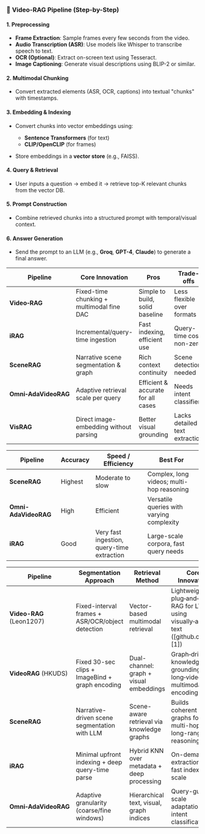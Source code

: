### 🔁 **Video-RAG Pipeline (Step-by-Step)**

#### 1. **Preprocessing**

* **Frame Extraction**: Sample frames every few seconds from the video.
* **Audio Transcription (ASR)**: Use models like Whisper to transcribe speech to text.
* **OCR (Optional)**: Extract on-screen text using Tesseract.
* **Image Captioning**: Generate visual descriptions using BLIP-2 or similar.

#### 2. **Multimodal Chunking**

* Convert extracted elements (ASR, OCR, captions) into textual "chunks" with timestamps.

#### 3. **Embedding & Indexing**

* Convert chunks into vector embeddings using:

  * **Sentence Transformers** (for text)
  * **CLIP/OpenCLIP** (for frames)
* Store embeddings in a **vector store** (e.g., FAISS).

#### 4. **Query & Retrieval**

* User inputs a question → embed it → retrieve top-K relevant chunks from the vector DB.

#### 5. **Prompt Construction**

* Combine retrieved chunks into a structured prompt with temporal/visual context.

#### 6. **Answer Generation**

* Send the prompt to an LLM (e.g., **Groq**, **GPT-4**, **Claude**) to generate a final answer.




| Pipeline             | Core Innovation                           | Pros                               | Trade-offs                     |
| -------------------- | ----------------------------------------- | ---------------------------------- | ------------------------------ |
| **Video‑RAG**        | Fixed-time chunking + multimodal fine DAC | Simple to build, solid baseline    | Less flexible over formats     |
| **iRAG**             | Incremental/query-time ingestion          | Fast indexing, efficient use       | Query-time cost non-zero       |
| **SceneRAG**         | Narrative scene segmentation & graph      | Rich context continuity            | Scene detection needed         |
| **Omni‑AdaVideoRAG** | Adaptive retrieval scale per query        | Efficient & accurate for all cases | Needs intent classifier        |
| **VisRAG**           | Direct image-embedding without parsing    | Better visual grounding            | Lacks detailed text extraction |


| Pipeline             | Accuracy | Speed / Efficiency                         | Best For                                  |
| -------------------- | -------- | ------------------------------------------ | ----------------------------------------- |
| **SceneRAG**         | Highest  | Moderate to slow                           | Complex, long videos; multi-hop reasoning |
| **Omni-AdaVideoRAG** | High     | Efficient                                  | Versatile queries with varying complexity |
| **iRAG**             | Good     | Very fast ingestion, query-time extraction | Large-scale corpora, fast query needs     |

| **Pipeline**             | **Segmentation Approach**                        | **Retrieval Method**                       | **Core Innovation**                                                                    | **Code Availability**                |
| ------------------------ | ------------------------------------------------ | ------------------------------------------ | -------------------------------------------------------------------------------------- | ------------------------------------ |
| **Video-RAG** (Leon1207) | Fixed-interval frames + ASR/OCR/object detection | Vector-based multimodal retrieval          | Lightweight, plug‑and‑play RAG for LVLMs using visually‑aligned text ([github.com][1]) | ✅ GitHub: Leon1207/Video‑RAG‑master  |
| **VideoRAG** (HKUDS)     | Fixed 30-sec clips + ImageBind + graph encoding  | Dual-channel: graph + visual embeddings    | Graph‑driven knowledge grounding + long‑video multimodal encoding                      | ✅ GitHub: HKUDS/VideoRAG             |
| **SceneRAG**             | Narrative-driven scene segmentation with LLM     | Scene-aware retrieval via knowledge graphs | Builds coherent scene graphs for multi-hop, long-range reasoning                       | ❌ No public code yet                 |
| **iRAG**                 | Minimal upfront indexing + deep query-time parse | Hybrid KNN over metadata + deep processing | On-demand extraction for fast indexing at scale                                        | ❌ No public code yet                 |
| **Omni‑AdaVideoRAG**     | Adaptive granularity (coarse/fine windows)       | Hierarchical text, visual, graph indices   | Query-guided scale adaptation with intent classification                               | ❌ No public code yet                 |

